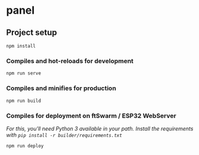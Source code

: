 # panel

## Project setup
```
npm install
```

### Compiles and hot-reloads for development
```
npm run serve
```

### Compiles and minifies for production
```
npm run build
```

### Compiles for deployment on ftSwarm / ESP32 WebServer
_For this, you'll need Python 3 available in your path. Install the requirements with `pip install -r builder/requirements.txt`_
```
npm run deploy
```